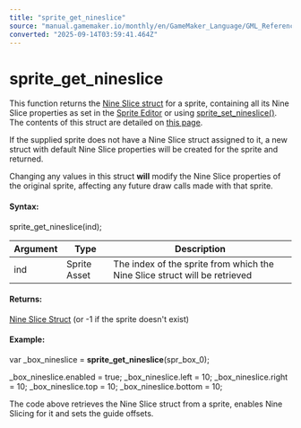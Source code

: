 ```yaml
---
title: "sprite_get_nineslice"
source: "manual.gamemaker.io/monthly/en/GameMaker_Language/GML_Reference/Asset_Management/Sprites/Sprite_Information/sprite_get_nineslice.htm"
converted: "2025-09-14T03:59:41.464Z"
---
```


# sprite\_get\_nineslice

This function returns the [Nine Slice struct](../Nine_Slice_Struct.md) for a sprite, containing all its Nine Slice properties as set in the [Sprite Editor](../../../../../The_Asset_Editors/Sprites.md "The Sprite Editor") or using [sprite\_set\_nineslice()](../Sprite_Manipulation/sprite_set_nineslice.md "sprite_set_ninceslice"). The contents of this struct are detailed on [this page](../Nine_Slice_Struct.md "The Nine Slice Struct").

If the supplied sprite does not have a Nine Slice struct assigned to it, a new struct with default Nine Slice properties will be created for the sprite and returned.

Changing any values in this struct **will** modify the Nine Slice properties of the original sprite, affecting any future draw calls made with that sprite.

#### Syntax:

sprite\_get\_nineslice(ind);

| Argument | Type | Description |
| --- | --- | --- |
| ind | Sprite Asset | The index of the sprite from which the Nine Slice struct will be retrieved |

#### Returns:

[Nine Slice Struct](../Nine_Slice_Struct.md) (or -1 if the sprite doesn't exist)

#### Example:

var \_box\_nineslice = **sprite\_get\_nineslice**(spr\_box\_0);

\_box\_nineslice.enabled = true;
\_box\_nineslice.left = 10;
\_box\_nineslice.right = 10;
\_box\_nineslice.top = 10;
\_box\_nineslice.bottom = 10;

The code above retrieves the Nine Slice struct from a sprite, enables Nine Slicing for it and sets the guide offsets.